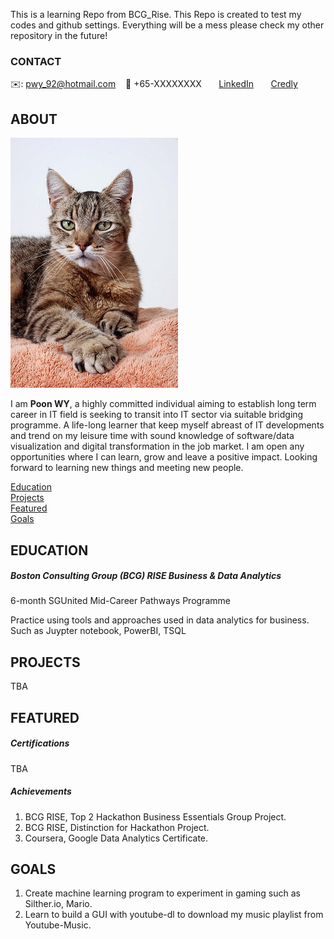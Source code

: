 This is a learning Repo from BCG_Rise.
This Repo is created to test my codes and github settings. 
Everything will be a mess please check my other repository in the future!


<!-- CONTACT Section Starts -->
### CONTACT

<!-- Add your details -->
✉️: pwy_92@hotmail.com 
&nbsp;&nbsp; 📲 +65-XXXXXXXX
&nbsp;&nbsp;&nbsp;&nbsp;&nbsp; [LinkedIn](https://www.linkedin.com/in/poon-wy/) 
&nbsp;&nbsp;&nbsp;&nbsp;&nbsp; [Credly](https://www.credly.com/users/poon-wei-yuan) 
<!-- CONTACT Section Ends -->

<!-- ABOUT Section Starts -->
## ABOUT
<!-- Add link to your picture -->

![alt text](https://raw.githubusercontent.com/mommafish/BCG_Rise/main/Picture/profile1.jpg)

<!-- Add your details -->

I am __Poon WY__, a highly committed individual aiming to establish long term career in IT field is seeking to transit into IT sector via suitable bridging programme. A life-long learner that keep myself abreast of IT developments and trend on my leisure time with sound knowledge of software/data visualization and digital transformation in the job market. I am open any opportunities where I can learn, grow and leave a positive impact. Looking forward to learning new things and meeting new people.

<!-- Add link to the sections -->
[Education](#education) <br>
[Projects](#projects) <br>
[Featured](#featured) <br> 
[Goals](#goals) <br> 

<!-- ABOUT Section Ends -->


<!-- EDUCATION Section Starts -->
## EDUCATION
<!-- Add your details -->
##### Boston Consulting Group (BCG) RISE Business & Data Analytics
6-month SGUnited Mid-Career Pathways Programme	

Practice using tools and approaches used in data analytics for business. Such as Juypter notebook, PowerBI, TSQL

<!-- EDUCATION Section Ends -->

<!-- PROJECTS Section Starts -->
## PROJECTS
TBA

<!-- PROJECTS Section Ends -->


<!-- FEATURED Section Starts -->
## FEATURED
<!-- Add your details -->
##### Certifications
TBA

##### Achievements
1.  BCG RISE, Top 2 Hackathon Business Essentials Group Project.
2.  BCG RISE, Distinction for Hackathon Project. 
3.  Coursera, Google Data Analytics Certificate.


<!-- FEATURED Section Ends -->


<!-- GOALS Section Starts -->
## GOALS
<!-- Add your details -->
1.  Create machine learning program to experiment in gaming such as Silther.io, Mario.
2.  Learn to build a GUI with youtube-dl to download my music playlist from Youtube-Music.

<!-- GOALS Section Ends -->
